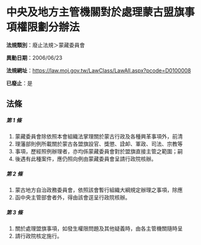 # 中央及地方主管機關對於處理蒙古盟旗事項權限劃分辦法

**法規類別**：廢止法規＞蒙藏委員會

**異動日期**：2006/06/23  

**法規網址**：https://law.moj.gov.tw/LawClass/LawAll.aspx?pcode=D0100008

**已廢止**：是



## 法條
##### 第 1 條
1. 蒙藏委員會除依照本會組織法掌理關於蒙古行政及各種興革事項外，前清
1. 理藩部則例所載關於蒙古各盟旗設官、獎懲、詮卹、軍政、司法、宗教等
1. 事項，歷經照例辦理者，亦均係蒙藏委員會對於盟旗直接主管之範圍；嗣
1. 後遇有此種案件，應仍照向例由蒙藏委員會呈請行政院核辦。

##### 第 2 條
1. 蒙古地方自治政務委員會，依照該會暫行組織大綱規定辦理之事項，除應
1. 函中央主管部會者外，得由該會逕呈行政院核辦。

##### 第 3 條
1. 關於處理盟旗事項，如發生權限問題及其他疑義時，由各主管機關隨時呈
1. 請行政院核定施行。



